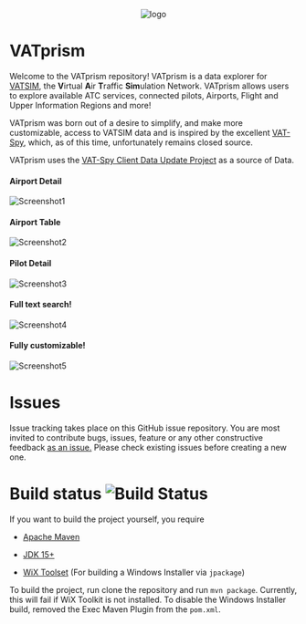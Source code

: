 <p align="center"><img src="https://i.imgur.com/orfmevM.png"  alt="logo"/></p>

# VATprism

Welcome to the VATprism repository! VATprism is a data explorer for [VATSIM](https://www.vatsim.net/), the
**V**irtual **A**ir **T**raffic **Sim**ulation Network. VATprism allows users to explore available ATC services,
connected pilots, Airports, Flight and Upper Information Regions and more!

VATprism was born out of a desire to simplify, and make more customizable, access to VATSIM data and is inspired by the
excellent [VAT-Spy](http://www1.metacraft.com/VATSpy/), which, as of this time, unfortunately remains closed source.

VATprism uses the [VAT-Spy Client Data Update Project](https://github.com/vatsimnetwork/vatspy-data-project) as a source
of Data.

#### Airport Detail

![Screenshot1](https://i.imgur.com/oSE1y7s.png)

#### Airport Table

![Screenshot2](https://i.imgur.com/Py7kWgq.png)

#### Pilot Detail

![Screenshot3](https://i.imgur.com/4GYHvDe.png)

#### Full text search!

![Screenshot4](https://i.imgur.com/RKEhpk4.png)

#### Fully customizable!

![Screenshot5](https://i.imgur.com/GkxMnGy.png)

# Issues

Issue tracking takes place on this GitHub issue repository. You are most invited to contribute bugs, issues, feature or
any other constructive feedback [as an issue.](https://github.com/marvk/vatsim-map/issues) Please check existing issues
before creating a new one.

# Build status ![Build Status](https://github.com/marvk/vatsim-map/workflows/Build/badge.svg)

If you want to build the project yourself, you require

* [Apache Maven](https://maven.apache.org/)

* [JDK 15+](https://adoptopenjdk.net/)

* [WiX Toolset](https://wixtoolset.org/) (For building a Windows Installer via `jpackage`)

To build the project, run clone the repository and run `mvn package`. Currently, this will fail if WiX Toolkit is not
installed. To disable the Windows Installer build, removed the Exec Maven Plugin from the `pom.xml`.